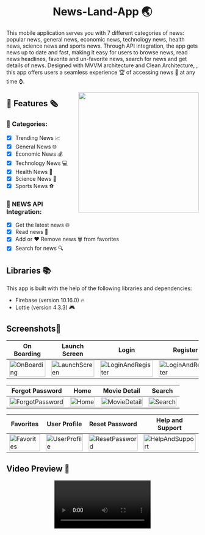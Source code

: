<h1 align="center">
    News-Land-App 🌏
</h1>

This mobile application serves you with 7 different categories of news: popular news, general news, economic news, technology news, health news, science news and sports news. Through API integration, the app gets news up to date and fast, making it easy for users to browse news, read news headlines, favorite and un-favorite news, search for news and get details of news. Designed with MVVM architecture and Clean Architecture, , this app offers users a seamless experience 🏆 of accessing news 📰 at any time ⌚.


<img  align="right" width="315" src="https://github.com/duman011/News-Land-App/assets/81991720/160028c2-8069-4306-9a56-32ccc62d424f">

## 📰 Features 🗞️
### 📰 Categories:
- [x] Trending News 📈 
- [x] General News 🌐
- [x] Economic News 💰
- [x] Technology News 💻
- [x] Health News 🏥
- [x] Science News 🔬
- [x] Sports News ⚽

### 📡 NEWS API Integration: 
- [x] Get the latest news 🌐
- [x] Read news 📰 
- [x] Add or ❤️ Remove news 🗑️ from favorites
- [x] Search for news 🔍  

## Libraries 📚

This app is built with the help of the following libraries and dependencies:

- Firebase (version 10.16.0) 🔥
- Lottie (version 4.3.3) 🎮


## Screenshots📱

| On Boarding | Launch Screen | Login | Register |
| --- | --- | --- | --- |
| <img src="https://github.com/duman011/News-Land-App/assets/81991720/1629b172-15cf-45a3-a6d4-1b651cd8efa2" alt="OnBoarding" width="100%"/> | <img src="https://github.com/duman011/News-Land-App/assets/81991720/2e6249db-a3bf-4df2-a851-504009c8063d" alt="LaunchScreen" width="100%"/> | <img src="https://github.com/duman011/News-Land-App/assets/81991720/265f4378-d580-4a24-80d2-3f1f3ad69071" alt="LoginAndRegister" width="100%"/> | <img src="https://github.com/duman011/News-Land-App/assets/81991720/5065ac4d-4ee6-4a4a-b4eb-d4f425bd1336" alt="LoginAndRegister" width="100%"/> |


| Forgot Password | Home | Movie Detail | Search |
| --- | --- | --- | --- |
| <img src="https://github.com/duman011/News-Land-App/assets/81991720/7342127f-95a5-476e-a006-4fdc662bb913" alt="ForgotPassword" width="100%"/> | <img src="https://github.com/duman011/News-Land-App/assets/81991720/e4fa8741-d29f-468c-8deb-e5d3910a84ab" alt="Home" width="100%"/> | <img src="https://github.com/duman011/News-Land-App/assets/81991720/6c9dbbbc-c67c-4107-8232-d50f896988c7" alt="MovieDetail" width="100%"/> | <img src="https://github.com/duman011/News-Land-App/assets/81991720/ba72a38c-15f6-41f3-918e-20156466fa52" alt="Search" width="100%"/> |

| Favorites | User Profile | Reset Password | Help and Support |
| --- | --- | --- | --- |
| <img src="https://github.com/duman011/News-Land-App/assets/81991720/56deced8-792b-46ee-a6cc-9bdbfbcb8058" alt="Favorites" width="100%"/> | <img src="https://github.com/duman011/News-Land-App/assets/81991720/1faa63c6-7dad-4a95-bf4d-4f8b256fbeda" alt="UserProfile" width="100%"/> | <img src="https://github.com/duman011/News-Land-App/assets/81991720/30a35f58-77ed-41eb-89d0-d5163c72afba" alt="ResetPassword" width="100%"/> | <img src="https://github.com/duman011/News-Land-App/assets/81991720/cd834682-58ef-49bb-8413-65602c3054e1" alt="HelpAndSupport" width="100%"/> |


## Video Preview 🎥                                                                      
<div align="center">
  <video src="https://github.com/duman011/News-Land-App/assets/81991720/1129c08f-e517-4598-9d7e-1fa516cb994c" width="50%"  />
</div>









